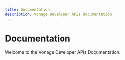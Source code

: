```yaml
---
title: Documentation
description: Vonage Developer APIs Documentation
---
```


# Documentation

Welcome to the Vonage Developer APIs Documentation.
